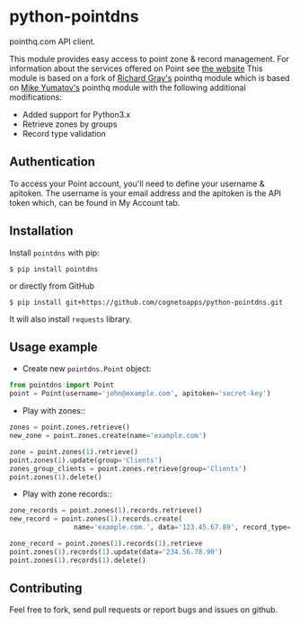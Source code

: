 python-pointdns
===========

pointhq.com API client.

This module provides easy access to point zone & record management. For information about the services offered on Point see [the website](http://pointhq.com)
This module is based on a fork of [Richard Gray's](https://github.com/vortura/pointhq) pointhq module which is based on [Mike Yumatov's](https://github.com/yumike/pointhq) pointhq module
with the following additional modifications:

- Added support for Python3.x
- Retrieve zones by groups
- Record type validation

## Authentication

To access your Point account, you'll need to define your username & apitoken. The username is your email address and the apitoken is the API token which, can be found in My Account tab.

## Installation

Install ``pointdns`` with pip:

    $ pip install pointdns

or directly from GitHub

    $ pip install git+https://github.com/cognetoapps/python-pointdns.git

It will also install `requests` library.

## Usage example

* Create new `pointdns.Point` object:
```python
from pointdns import Point
point = Point(username='john@example.com', apitoken='secret-key')
```
* Play with zones::
```python
zones = point.zones.retrieve()
new_zone = point.zones.create(name='example.com')
```
```python
zone = point.zones(1).retrieve()
point.zones(1).update(group='Clients')
zones_group_clients = point.zones.retrieve(group='Clients')
point.zones(1).delete()
```
* Play with zone records::
```python
zone_records = point.zones(1).records.retrieve()
new_record = point.zones(1).records.create(
                name='example.com.', data='123.45.67.89', record_type='A')
```
```python
zone_record = point.zones(1).records(1).retrieve
point.zones(1).records(1).update(data='234.56.78.90')
point.zones(1).records(1).delete()
```
## Contributing

Feel free to fork, send pull requests or report bugs and issues on github.
